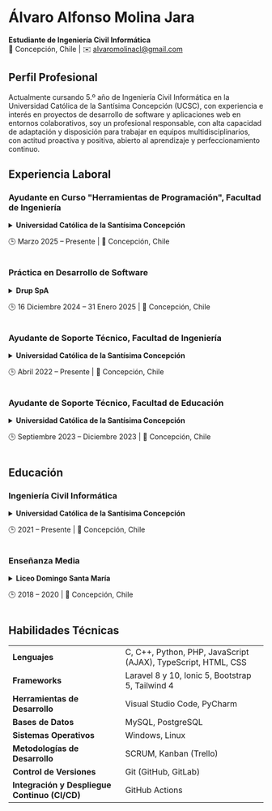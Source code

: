 # Álvaro Alfonso Molina Jara
**Estudiante de Ingeniería Civil Informática**  
📍 Concepción, Chile | ✉️ [alvaromolinacl@gmail.com](mailto:alvaromolinacl@gmail.com)

## Perfil Profesional
Actualmente cursando 5.º año de Ingeniería Civil Informática en la Universidad Católica de la Santísima Concepción (UCSC), con experiencia e interés en proyectos de desarrollo de software y aplicaciones web en entornos colaborativos, soy un profesional responsable, con alta capacidad de adaptación y disposición para trabajar en equipos multidisciplinarios, con actitud proactiva y positiva, abierto al aprendizaje y perfeccionamiento continuo.

## Experiencia Laboral
### Ayudante en Curso "Herramientas de Programación", Facultad de Ingeniería
<details>

  <summary>
    <b>Universidad Católica de la Santísima Concepción</b>
    <p>🕒 Marzo 2025 – Presente | 📍 Concepción, Chile</p>
  </summary>

* Me desempeño como ayudante de cátedra en 2 secciones del curso "[Herramientas de Programación](https://github.com/AlvaroMolinaCL/HerramientasProgramacion-UCSC)" para las carreras de Ingeniería Civil Eléctrica e Ingeniería Civil Industrial (fundamentalmente estudiantes de primer año).

* Mi trabajo es reforzar y poner en práctica los contenidos que ven los estudiantes en la cátedra con su profesor responsable. El curso, en una primera parte, introduce a los estudiantes a la pseudoprogramación mediante el uso de Diagramas de Flujo a través de [PSeInt](https://pseint.sourceforge.net/). Y luego, en una segunda parte, trabajan en lenguaje Python (con [Google Colab](https://colab.google/) y el IDE PyCharm) donde abordan condicionales, anidación de instrucciones, ciclos iterativos, listas, arreglos N-dimensionales, funciones, gráficos con [Matplotlib](https://matplotlib.org/), e interfaz gráfica.

</details>

### Práctica en Desarrollo de Software
<details>

  <summary>
    <b>Drup SpA</b>
    <p>🕒 16 Diciembre 2024 – 31 Enero 2025 | 📍 Concepción, Chile</p>
  </summary>

* Trabajé junto a otros practicantes en la mantención e implementación de nuevas funcionalidades para el proyecto AppDAS, un software pensando para reducir la carga de trabajo del personal de salud que compone la Red Asistencial, en beneficio de los pacientes.

* Me encargué de implementar un modulo de carga masiva a través de Excel, el cual procesa las planillas generadas por la plataforma SINETSUR y permite en una sola operación cargar información de varios pacientes junto con sus citas médicas, además de enviar notificaciones vía SMS y correo electrónico en casos de ingreso y actualización.

* También colaboré en la revisión del código acorde a las buenas prácticas de programación y en la actualización de la documentación, con el fin de posibilitar que otros desarrolladores continúen con el proyecto.

</details>

### Ayudante de Soporte Técnico, Facultad de Ingeniería
<details>

  <summary>
    <b>Universidad Católica de la Santísima Concepción</b>
    <p>🕒 Abril 2022 – Presente | 📍 Concepción, Chile</p>
  </summary>

* Colaboro en el mantenimiento de los 24 a 32 equipos computacionales que funcionan en cada uno de los 7 laboratorios de la facultad, mediante la instalación de actualizaciones del sistema operativo Windows, y de programas que se utilizan en este contexto académico (Visual Studio, AutoCAD, ProModel, Unity, entre otros). Cuando es necesario, también realizo cambio de unidades de almacenamiento (SSD) y RAM, cables HDMI, RJ45 (Ethernet), entre otros.

* Atiendo requerimientos de soporte informático de diversa índole por parte de estudiantes, académicos y personal administrativo.

</details>

### Ayudante de Soporte Técnico, Facultad de Educación
<details>

  <summary>
    <b>Universidad Católica de la Santísima Concepción</b>
    <p>🕒 Septiembre 2023 – Diciembre 2023 | 📍 Concepción, Chile</p>
  </summary>

* Colaboré en el control de inventario de los activos informáticos de la facultad, junto con la instalación y actualización del agente de inventario [InvGate Asset Management](https://invgate.com/asset-management).

* Fui uno de los responsables en el proceso de habilitación de la sala de doctorado de la facultad, mediante la instalación de 8 estaciones de trabajo compuestas por monitor, CPU y periféricos, además de una impresora de red. El proceso incluyó la elección de CPUs con el hardware adecuado (almacenamiento SSD, RAM, entre otros), instalación y configuración del sistema operativo Windows, configuración de drivers, configuración de IP y DNS para conexión a red LAN de la universidad vía Ethernet, e instalación del servicio de impresión de HP junto con la vinculación de cada uno de los equipos a la impresora.

* Realicé mantenimiento a equipos de los 2 laboratorios de computación del Edificio San Juan Bosco y 3 laboratorios del Edificio Tomás Moro que componen la facultad, mediante la instalación de actualizaciones del sistema operativo Windows y de programas, y cambio de unidades de almacenamiento y RAM, o de periféricos, cuando ello era necesario. También atendí y resolví requerimientos de soporte informático de diversa índole por parte de estudiantes, académicos y personal administrativo de la facultad.

</details>

## Educación
### Ingeniería Civil Informática
<details>

  <summary>
    <b>Universidad Católica de la Santísima Concepción</b>
    <p>🕒 2021 – Presente | 📍 Concepción, Chile</p>
  </summary>

.

</details>

### Enseñanza Media
<details>

  <summary>
    <b>Liceo Domingo Santa María</b>
    <p>🕒 2018 – 2020 | 📍 Concepción, Chile</p>
  </summary>

.

</details>

## Habilidades Técnicas
<table>
  <tr>
    <td><b>Lenguajes</b></td>
    <td>C, C++, Python, PHP, JavaScript (AJAX), TypeScript, HTML, CSS</td>
  </tr>
  <tr>
    <td><b>Frameworks</b></td>
    <td>Laravel 8 y 10, Ionic 5, Bootstrap 5, Tailwind 4</td>
  </tr>
  <tr>
    <td><b>Herramientas de Desarrollo</b></td>
    <td>Visual Studio Code, PyCharm</td>
  </tr>
  <tr>
    <td><b>Bases de Datos</b></td>
    <td>MySQL, PostgreSQL</td>
  </tr>
  <tr>
    <td><b>Sistemas Operativos</b></td>
    <td>Windows, Linux</td>
  </tr>
  <tr>
    <td><b>Metodologías de Desarrollo</b></td>
    <td>SCRUM, Kanban (Trello)</td>
  </tr>
  <tr>
    <td><b>Control de Versiones</b></td>
    <td>Git (GitHub, GitLab)</td>
  </tr>
  <tr>
    <td><b>Integración y Despliegue Continuo (CI/CD)</b></td>
    <td>GitHub Actions</td>
  </tr>
</table>